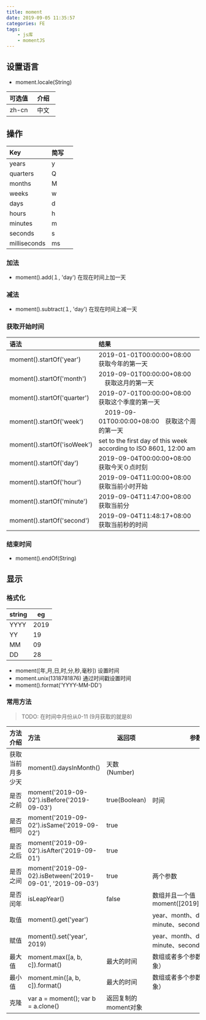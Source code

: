 ```yaml
---
title: moment
date: 2019-09-05 11:35:57
categories: FE
tags:
    - js库
    - momentJS
---
```

## 设置语言
* moment.locale(String)

|可选值| 介绍
|:-----:|:----:|
|zh-cn | 中文　|

## 操作

Key	|      简写　|
:------|:--------------------
years	| y
quarters	| Q
months	| M
weeks	| w
days	| d
hours	| h
minutes	| m
seconds	| s
milliseconds	| ms

### 加法
* moment().add(１, 'day')   在现在时间上加一天

### 减法
* moment().subtract(１, 'day') 在现在时间上减一天

### 获取开始时间

语法　|  结果 
:------|:--------------------
moment().startOf('year')       |  2019-01-01T00:00:00+08:00 获取今年的第一天
moment().startOf('month')       |   2019-09-01T00:00:00+08:00 　获取这月的第一天
moment().startOf('quarter')     |   2019-07-01T00:00:00+08:00　获取这个季度的第一天
moment().startOf('week')       |  　2019-09-01T00:00:00+08:00　获取这个周的第一天
moment().startOf('isoWeek')  |      set to the first day of this week according to ISO 8601, 12:00 am
moment().startOf('day')          |  2019-09-04T00:00:00+08:00　获取今天０点时刻
moment().startOf('hour')         |   2019-09-04T11:00:00+08:00　获取当前小时开始
moment().startOf('minute')      |   2019-09-04T11:47:00+08:00　获取当前分
moment().startOf('second')      |   2019-09-04T11:48:17+08:00　获取当前秒的时间

### 结束时间
* moment().endOf(String)

## 显示

### 格式化
string | eg 
:-----|----
YYYY | 2019
YY | 19
MM | 09
DD | 28


* moment([年,月,日,时,分,秒,毫秒]) 设置时间
* moment.unix(1318781876) 通过时间戳设置时间
* moment().format('YYYY-MM-DD')

### 常用方法
> TODO:  在时间中月份从0-11  (9月获取的就是8)

|  方法介绍　|  方法　　　| 返回项| 参数
|----------|:---------------------------|------|-------|
|获取当前月多少天|   moment().daysInMonth() |                       天数(Number)||
|是否之前|          moment('2019-09-02').isBefore('2019-09-03')|    true(Boolean)|时间|
|是否相同|          moment('2019-09-02').isSame('2019-09-02')|      true||
|是否之后|          moment('2019-09-02').isAfter('2019-09-01')|     true||
|是否之间|          moment('2019-09-02).isBetween('2019-09-01', '2019-09-03')|true| 两个参数|
|是否闰年|          isLeapYear() |  false | 数组并且一个值moment([2019]).isLeapYear()|
|取值   |           moment().get('year') | | year、month、date、hour、minute、second、millisecond|
|赋值 |             moment().set('year', 2019) | | year、month、date、hour、minute、second、millisecond|
|最大值|            moment.max([a, b, c]).format()| 最大的时间| 数组或者多个参数（moment对象）|
|最小值|            moment.min([a, b, c]).format()| 最大的时间| 数组或者多个参数（moment对象）|
|克隆 |             var a = moment(); var b = a.clone() | 返回复制的moment对象| |